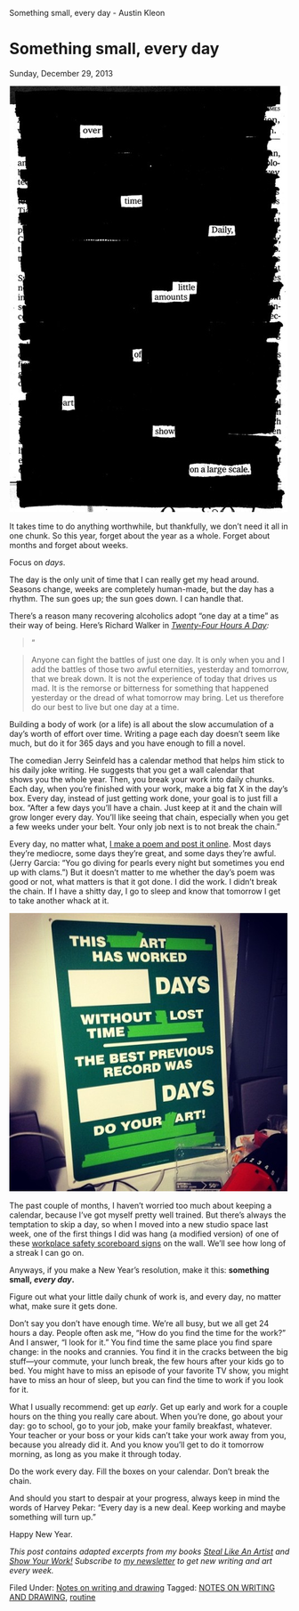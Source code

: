 Something small, every day - Austin Kleon

# Something small, every day

Sunday, December 29, 2013

[![](../_resources/dbd3753043d59dff1ad1b497d70e3817.png)](http://austinkleon.com/wp-content/uploads/2013/12/something-small-daily-cropped.jpg)

It takes time to do anything worthwhile, but thankfully, we don’t need it all in one chunk. So this year, forget about the year as a whole. Forget about months and forget about weeks.

Focus on *days*.

The day is the only unit of time that I can really get my head around. Seasons change, weeks are completely human-made, but the day has a rhythm. The sun goes up; the sun goes down. I can handle that.

There’s a reason many recovering alcoholics adopt “one day at a time” as their way of being. Here’s Richard Walker in *[Twenty-Four Hours A Day](http://www.amazon.com/exec/obidos/ASIN/1614270953/wwwaustinkleo-20/ref=nosim/):*

> “

> Anyone can fight the battles of just one day. It is only when you and I add the battles of those two awful eternities, yesterday and tomorrow, that we break down. It is not the experience of today that drives us mad. It is the remorse or bitterness for something that happened yesterday or the dread of what tomorrow may bring. Let us therefore do our best to live but one day at a time.

Building a body of work (or a life) is all about the slow accumulation of a day’s worth of effort over time. Writing a page each day doesn’t seem like much, but do it for 365 days and you have enough to fill a novel.

The comedian Jerry Seinfeld has a calendar method that helps him stick to his daily joke writing. He suggests that you get a wall calendar that shows you the whole year. Then, you break your work into daily chunks. Each day, when you’re finished with your work, make a big fat X in the day’s box. Every day, instead of just getting work done, your goal is to just fill a box. “After a few days you’ll have a chain. Just keep at it and the chain will grow longer every day. You’ll like seeing that chain, especially when you get a few weeks under your belt. Your only job next is to not break the chain.”

Every day, no matter what, [I make a poem and post it online](http://austinkleon.com/2013/09/02/a-poem-a-day/). Most days they’re mediocre, some days they’re great, and some days they’re awful. (Jerry Garcia: “You go diving for pearls every night but sometimes you end up with clams.”) But it doesn’t matter to me whether the day’s poem was good or not, what matters is that it got done. I did the work. I didn’t break the chain. If I have a shitty day, I go to sleep and know that tomorrow I get to take another whack at it.

[![](../_resources/d33fb36e5297ecf977580b9886071c0e.png)](http://austinkleon.com/wp-content/uploads/2013/12/signforthestudio.jpg)

The past couple of months, I haven’t worried too much about keeping a calendar, because I’ve got myself pretty well trained. But there’s always the temptation to skip a day, so when I moved into a new studio space last week, one of the first things I did was hang (a modified version) of one of these [workplace safety scoreboard signs](http://www.amazon.com/exec/obidos/ASIN/B00CBNF932/wwwaustinkleo-20/ref=nosim/) on the wall. We’ll see how long of a streak I can go on.

Anyways, if you make a New Year’s resolution, make it this: **something small, *every day*.**

Figure out what your little daily chunk of work is, and every day, no matter what, make sure it gets done.

Don’t say you don’t have enough time. We’re all busy, but we all get 24 hours a day. People often ask me, “How do you find the time for the work?” And I answer, “I look for it.” You find time the same place you find spare change: in the nooks and crannies. You find it in the cracks between the big stuff—your commute, your lunch break, the few hours after your kids go to bed. You might have to miss an episode of your favorite TV show, you might have to miss an hour of sleep, but you can find the time to work if you look for it.

What I usually recommend: get up *early*. Get up early and work for a couple hours on the thing you really care about. When you’re done, go about your day: go to school, go to your job, make your family breakfast, whatever. Your teacher or your boss or your kids can’t take your work away from you, because you already did it. And you know you’ll get to do it tomorrow morning, as long as you make it through today.

Do the work every day. Fill the boxes on your calendar. Don’t break the chain.

And should you start to despair at your progress, always keep in mind the words of Harvey Pekar: “Every day is a new deal. Keep working and maybe something will turn up.”

Happy New Year.

*This post contains adapted excerpts from my books [Steal Like An Artist](http://steallikeanartist.com/) and [Show Your Work!](http://showyrwork.com/) Subscribe to [my newsletter](http://austinkleon.com/subscribe) to get new writing and art every week.*

Filed Under: [Notes on writing and drawing](https://austinkleon.com/category/writing/)  Tagged: [NOTES ON WRITING AND DRAWING](https://austinkleon.com/tag/notes-on-writing-and-drawing/), [routine](https://austinkleon.com/tag/routine/)